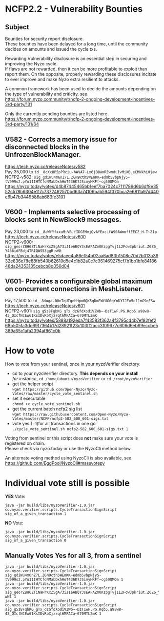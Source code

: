 # NCFP2.2 - Vulnerability Bounties

## Subject

Bounties for security report disclosure.  
These bounties have been delayed for a long time, until the community decides on amounts and issued the cycle txs.  

Rewarding Vulnerability disclosure is an essential step in securing and improving the Nyzo cycle.  
If flaws are not rewarded, then it can be more profitable to exploit than report them. On the opposite, properly rewarding these disclosures incitate to ever improve and make Nyzo extra resilient to attacks.

A common framework has been used to decide the amounts depending on the type of vulnerability and criticity, see https://forum.nyzo.community/t/ncfp-2-ongoing-development-incentives-3rd-party/131

Only the currently pending bounties are listed here
https://forum.nyzo.community/t/ncfp-2-ongoing-development-incentives-3rd-party/131/64

## V582 - Corrects a memory issue for disconnected blocks in the UnfrozenBlockManager.

https://tech.nyzo.co/releaseNotes/v582  
Pay 35,000 to `id__8cXxUP5pPRciu-hWVA7~Lx6jB8anRZwmduIvMiXB.eCMNkhi0jaw`  
NCFP2-v582: `sig_gdiWu4m6nZ7L.ZGN9cth5WEnKK~edmb5vbpNjy5-tV999o2.pYu11IHTCfdNMabDxhHoT436K7JSimyHKFf~cg50QMQa`  
https://nyzo.today/votes/d4b87445465bb1eef7ba7024c7111789d6b6df8e3552c578b6304e117c7372492570bd63a74106bab594f370bca2e6811a97d440c6b47b3449586ab683fe3101

## V600 -  Implements selective processing of blocks sent in NewBlock9 messages.

Pay 23,000 to `id__8aWfYfxxuM~VR-fIDGEMmjQvAYExcLfW90AWmnffEECZ_H-T~ZIp`  
https://tech.nyzo.co/releaseNotes/v600  
NCFP2-v600: `sig_georZBH6ZTiNaHrKxZ5gA73iJ1eABQY3sEAFAZm0KzpgTvj1L2Fcw3pkriut.Z6Z6_Y466idFBdj4TRIQWS53ggR-wNt`  
https://nyzo.today/votes/e5daee4a86ef54b02aa6ad83b1508c70d2b013a3932e836e78e88fb540b62610d5e4c1b82a0c7c361469275cf7b1bb1bfe8418648da24353135cebcb8d050d04

## V601- Provides a configurable global maximum on concurrent connections in MeshListener.

Pay 17,500 to `id__8duga.00nTqUTgoHHpo6QK5qDmEWYUG0qYnDY7JEx5e11mG9qESw`  
https://tech.nyzo.co/releaseNotes/v601  
NCFP2-v601: `sig_g5z8FqbKG_gTx_dzGfdXodiVZWb~-DzT1wF.PG.Rqb5.a98w8-43_QIcfNCEw61KsIDvRbXjzrqt6MFACa~670MTL2mK`  
https://nyzo.today/votes/5888a192eda7f43583f362a4f3795cd4b7ef82fef268b505fa3dc69f7364b17d28921f23c103ff2acc3f09677c606d6eb99eccbe5389a65c1afa2394af861c0b

# How to vote

How to vote from your sentinel, once in your nyzoVerifier directory:  

- cd to your nyzoVerifier directory. **This depends on your install**  
*for instance*, `cd /home/ubuntu/nyzoVerifier` or `cd /root/nyzoVerifier`
- get the helper script  
`wget https://github.com/Open-Nyzo/Nyzo-Votes/raw/master/cycle_vote_sentinel.sh`
- set it executable  
`chmod +x cycle_vote_sentinel.sh`
- get the current batch ncfp2 sig list  
`wget https://raw.githubusercontent.com/Open-Nyzo/Nyzo-Votes/master/NCFP/ncfp2-582_600_601-sigs.txt`
- vote yes (=1)for all transactions in one go:  
`./cycle_vote_sentinel.sh ncfp2-582_600_601-sigs.txt 1`

Voting from sentinel or this script does **not** make sure your vote is registered on chain.  
Please check via nyzo.today or use the NyzoCli method below

An alternate voting method using NyzoCli is also available, see https://github.com/EggPool/NyzoCli#massvotepy


# Individual vote still is possible  
**YES** Vote:
```
java -jar build/libs/nyzoVerifier-1.0.jar co.nyzo.verifier.scripts.CycleTransactionSignScript sig_of_a_given_transaction 1
```

**NO** Vote:
```
java -jar build/libs/nyzoVerifier-1.0.jar co.nyzo.verifier.scripts.CycleTransactionSignScript sig_of_a_given_transaction 0
```

## Manually Votes Yes for all 3, from a sentinel

```
java -jar build/libs/nyzoVerifier-1.0.jar co.nyzo.verifier.scripts.CycleTransactionSignScript sig_gdiWu4m6nZ7L.ZGN9cth5WEnKK~edmb5vbpNjy5-tV999o2.pYu11IHTCfdNMabDxhHoT436K7JSimyHKFf~cg50QMQa 1
java -jar build/libs/nyzoVerifier-1.0.jar co.nyzo.verifier.scripts.CycleTransactionSignScript sig_georZBH6ZTiNaHrKxZ5gA73iJ1eABQY3sEAFAZm0KzpgTvj1L2Fcw3pkriut.Z6Z6_Y466idFBdj4TRIQWS53ggR-wNt 1 
java -jar build/libs/nyzoVerifier-1.0.jar co.nyzo.verifier.scripts.CycleTransactionSignScript sig_g5z8FqbKG_gTx_dzGfdXodiVZWb~-DzT1wF.PG.Rqb5.a98w8-43_QIcfNCEw61KsIDvRbXjzrqt6MFACa~670MTL2mK 1
```
